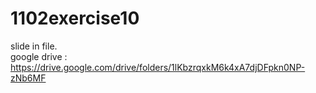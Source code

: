 # 1102exercise10  
slide in file.  
google drive : https://drive.google.com/drive/folders/1lKbzrqxkM6k4xA7djDFpkn0NP-zNb6MF
